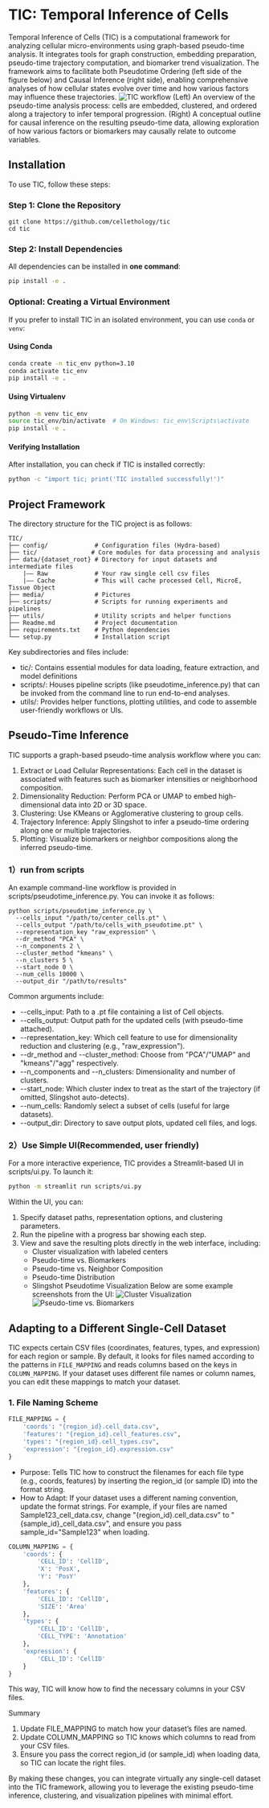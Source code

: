 # TIC: Temporal Inference of Cells
Temporal Inference of Cells (TIC) is a computational framework for analyzing cellular micro-environments using graph-based pseudo-time analysis. It integrates tools for graph construction, embedding preparation, pseudo-time trajectory computation, and biomarker trend visualization. The framework aims to facilitate both Pseudotime Ordering (left side of the figure below) and Causal Inference (right side), enabling comprehensive analyses of how cellular states evolve over time and how various factors may influence these trajectories.
![TIC workflow](media/Tic_workflow.png)
(Left) An overview of the pseudo-time analysis process: cells are embedded, clustered, and ordered along a trajectory to infer temporal progression.
(Right) A conceptual outline for causal inference on the resulting pseudo-time data, allowing exploration of how various factors or biomarkers may causally relate to outcome variables.
## Installation

To use TIC, follow these steps:

### Step 1: Clone the Repository
```
git clone https://github.com/cellethology/tic
cd tic
```
### Step 2: Install Dependencies
All dependencies can be installed in **one command**:
```bash
pip install -e .
```

### **Optional: Creating a Virtual Environment**
If you prefer to install TIC in an isolated environment, you can use `conda` or `venv`:

#### **Using Conda**
```bash
conda create -n tic_env python=3.10
conda activate tic_env
pip install -e .
```
#### **Using Virtualenv**
```bash
python -m venv tic_env
source tic_env/bin/activate  # On Windows: tic_env\Scripts\activate
pip install -e .
```
#### Verifying Installation
After installation, you can check if TIC is installed correctly:
```bash
python -c "import tic; print('TIC installed successfully!')"
```

## Project Framework
The directory structure for the TIC project is as follows:
```
TIC/
├── config/             # Configuration files (Hydra-based)
├── tic/               # Core modules for data processing and analysis
├── data/{dataset_root} # Directory for input datasets and intermediate files
    |—— Raw             # Your raw single cell csv files
    |—— Cache           # This will cache processed Cell, MicroE, Tissue Object
├── media/              # Pictures
├── scripts/            # Scripts for running experiments and pipelines
├── utils/              # Utility scripts and helper functions
├── Readme.md           # Project documentation
├── requirements.txt    # Python dependencies
└── setup.py            # Installation script

```
Key subdirectories and files include:
* tic/: Contains essential modules for data loading, feature extraction, and model definitions 
* scripts/: Houses pipeline scripts (like pseudotime_inference.py) that can be invoked from the command line to run end-to-end analyses.
* utils/: Provides helper functions, plotting utilities, and code to assemble user-friendly workflows or UIs.

## Pseudo-Time Inference
TIC supports a graph-based pseudo-time analysis workflow where you can:
1.	Extract or Load Cellular Representations: Each cell in the dataset is associated with features such as biomarker intensities or neighborhood composition.
2.	Dimensionality Reduction: Perform PCA or UMAP to embed high-dimensional data into 2D or 3D space.
3.	Clustering: Use KMeans or Agglomerative clustering to group cells.
4.	Trajectory Inference: Apply Slingshot to infer a pseudo-time ordering along one or multiple trajectories.
5.	Plotting: Visualize biomarkers or neighbor compositions along the inferred pseudo-time.

### 1）run from scripts
An example command-line workflow is provided in scripts/pseudotime_inference.py. You can invoke it as follows:
```
python scripts/pseudotime_inference.py \
  --cells_input "/path/to/center_cells.pt" \
  --cells_output "/path/to/cells_with_pseudotime.pt" \
  --representation_key "raw_expression" \
  --dr_method "PCA" \
  --n_components 2 \
  --cluster_method "kmeans" \
  --n_clusters 5 \
  --start_node 0 \
  --num_cells 10000 \
  --output_dir "/path/to/results"
```
Common arguments include:
*	--cells_input: Path to a .pt file containing a list of Cell objects.
*	--cells_output: Output path for the updated cells (with pseudo-time attached).
*	--representation_key: Which cell feature to use for dimensionality reduction and clustering (e.g., "raw_expression").
*	--dr_method and --cluster_method: Choose from "PCA"/"UMAP" and "kmeans"/"agg" respectively.
*	--n_components and --n_clusters: Dimensionality and number of clusters.
*	--start_node: Which cluster index to treat as the start of the trajectory (if omitted, Slingshot auto-detects).
*	--num_cells: Randomly select a subset of cells (useful for large datasets).
*	--output_dir: Directory to save output plots, updated cell files, and logs.
### 2）Use Simple UI(Recommended, user friendly)
For a more interactive experience, TIC provides a Streamlit-based UI in scripts/ui.py. To launch it:
```bash
python -m streamlit run scripts/ui.py 
```
Within the UI, you can:
1.	Specify dataset paths, representation options, and clustering parameters.
2.	Run the pipeline with a progress bar showing each step.
3.	View and save the resulting plots directly in the web interface, including:
	*	Cluster visualization with labeled centers
	*	Pseudo-time vs. Biomarkers
	*	Pseudo-time vs. Neighbor Composition
	*	Pseudo-time Distribution
	*	Slingshot Pseudotime Visualization
Below are some example screenshots from the UI:
![Cluster Visualization](media/ui_cluster.png)
![Pseudo-time vs. Biomarkers](media/ui_pseudotime.png)

## Adapting to a Different Single-Cell Dataset

TIC expects certain CSV files (coordinates, features, types, and expression) for each region or sample. By default, it looks for files named according to the patterns in `FILE_MAPPING` and reads columns based on the keys in `COLUMN_MAPPING`. If your dataset uses different file names or column names, you can edit these mappings to match your dataset.

### 1. File Naming Scheme

```python
FILE_MAPPING = {
    'coords': "{region_id}.cell_data.csv",
    'features': "{region_id}.cell_features.csv",
    'types': "{region_id}.cell_types.csv",
    'expression': "{region_id}.expression.csv"
}
```

*	Purpose: Tells TIC how to construct the filenames for each file type (e.g., coords, features) by inserting the region_id (or sample ID) into the format string.
*	How to Adapt: If your dataset uses a different naming convention, update the format strings. For example, if your files are named Sample123_cell_data.csv, change "{region_id}.cell_data.csv" to "{sample_id}_cell_data.csv", and ensure you pass sample_id="Sample123" when loading.

```python
COLUMN_MAPPING = {
    'coords': {
        'CELL_ID': 'CellID',
        'X': 'PosX',
        'Y': 'PosY'
    },
    'features': {
        'CELL_ID': 'CellID',
        'SIZE': 'Area'
    },
    'types': {
        'CELL_ID': 'CellID',
        'CELL_TYPE': 'Annotation'
    },
    'expression': {
        'CELL_ID': 'CellID'
    }
}
```

This way, TIC will know how to find the necessary columns in your CSV files.

Summary
1.	Update FILE_MAPPING to match how your dataset’s files are named.
2.	Update COLUMN_MAPPING so TIC knows which columns to read from your CSV files.
3.	Ensure you pass the correct region_id (or sample_id) when loading data, so TIC can locate the right files.

By making these changes, you can integrate virtually any single-cell dataset into the TIC framework, allowing you to leverage the existing pseudo-time inference, clustering, and visualization pipelines with minimal effort.

